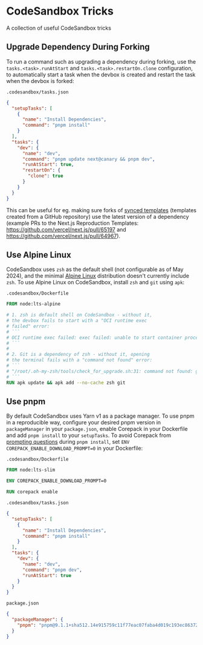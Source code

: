 # CodeSandbox Tricks

A collection of useful CodeSandbox tricks

## Upgrade Dependency During Forking

To run a command such as upgrading a dependency during forking, use the `tasks.<task>.runAtStart` and `tasks.<task>.restartOn.clone` configuration, to automatically start a task when the devbox is created and restart the task when the devbox is forked:

`.codesandbox/tasks.json`

```json
{
  "setupTasks": [
    {
      "name": "Install Dependencies",
      "command": "pnpm install"
    }
  ],
  "tasks": {
    "dev": {
      "name": "dev",
      "command": "pnpm update next@canary && pnpm dev",
      "runAtStart": true,
      "restartOn": {
        "clone": true
      }
    }
  }
}
```

This can be useful for eg. making sure forks of [synced templates](https://codesandbox.io/docs/learn/devboxes/synced-templates) (templates created from a GitHub repository) use the latest version of a dependency (example PRs to the Next.js Reproduction Templates: https://github.com/vercel/next.js/pull/65197 and https://github.com/vercel/next.js/pull/64967).

## Use Alpine Linux

CodeSandbox uses `zsh` as the default shell (not configurable as of May 2024), and the minimal [Alpine Linux](https://www.alpinelinux.org/) distribution doesn't currently include `zsh`. To use Alpine Linux on CodeSandbox, install `zsh` and `git` using `apk`:

`.codesandbox/Dockerfile`

````dockerfile
FROM node:lts-alpine

# 1. zsh is default shell on CodeSandbox - without it,
# the devbox fails to start with a "OCI runtime exec
# failed" error:
# ```
# OCI runtime exec failed: exec failed: unable to start container process: exec: '/bin/zsh': stat /bin/zsh: no such file or directory: unknown
# ```
#
# 2. Git is a dependency of zsh - without it, opening
# the terminal fails with a "command not found" error:
# ```
# "/root/.oh-my-zsh/tools/check_for_upgrade.sh:31: command not found: git"
# ```
RUN apk update && apk add --no-cache zsh git
````

## Use pnpm

By default CodeSandbox uses Yarn v1 as a package manager. To use pnpm in a reproducible way, configure your desired pnpm version in `packageManager` in your `package.json`, enable Corepack in your Dockerfile and add `pnpm install` to your `setupTasks`. To avoid Corepack from [prompting questions](https://github.com/nodejs/corepack/blob/main/README.md#:~:text=COREPACK_ENABLE_DOWNLOAD_PROMPT) during `pnpm install`, set `ENV COREPACK_ENABLE_DOWNLOAD_PROMPT=0` in your Dockerfile:

`.codesandbox/Dockerfile`

```dockerfile
FROM node:lts-slim

ENV COREPACK_ENABLE_DOWNLOAD_PROMPT=0

RUN corepack enable
```

`.codesandbox/tasks.json`

```json
{
  "setupTasks": [
    {
      "name": "Install Dependencies",
      "command": "pnpm install"
    }
  ],
  "tasks": {
    "dev": {
      "name": "dev",
      "command": "pnpm dev",
      "runAtStart": true
    }
  }
}
```

`package.json`

```json
{
  "packageManager": {
    "pnpm": "pnpm@9.1.1+sha512.14e915759c11f77eac07faba4d019c193ec8637229e62ec99eefb7cf3c3b75c64447882b7c485142451ee3a6b408059cdfb7b7fa0341b975f12d0f7629c71195"
  }
}
```
